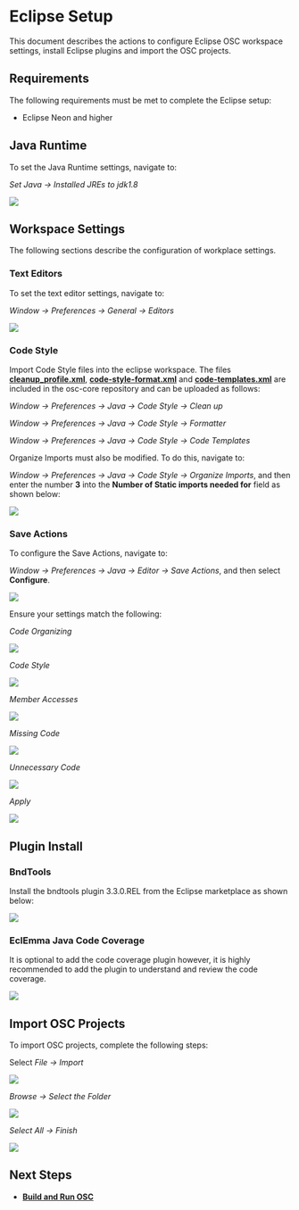 # Eclipse Setup
This document describes the actions to configure Eclipse OSC workspace settings, install Eclipse plugins and import the OSC projects.

## Requirements
The following requirements must be met to complete the Eclipse setup:

 * Eclipse Neon and higher

## Java Runtime
To set the Java Runtime settings, navigate to:

*Set Java -> Installed JREs to jdk1.8*

![](images/jdk1.8.jpg)
 
## Workspace Settings
The following sections describe the configuration of workplace settings.

### Text Editors
To set the text editor settings, navigate to:

*Window -> Preferences -> General -> Editors*

![](images/text_editor.jpg)

### Code Style

Import Code Style files into the eclipse workspace. The files **[cleanup_profile.xml](https://github.com/opensecuritycontroller/osc-core/blob/master/vmidc_cleanup_profile.xml)**, **[code-style-format.xml](https://github.com/opensecuritycontroller/osc-core/blob/master/vmiDC-code-style-format.xml)** and **[code-templates.xml](https://github.com/opensecuritycontroller/osc-core/blob/master/vmiDC-code-templates.xml)** are included in the osc-core repository and can be uploaded as follows:

*Window -> Preferences -> Java -> Code Style -> Clean up*

*Window -> Preferences -> Java -> Code Style -> Formatter*

*Window -> Preferences -> Java -> Code Style -> Code Templates*

Organize Imports must also be modified. To do this, navigate to:

*Window -> Preferences -> Java -> Code Style -> Organize Imports*, and then enter the number **3** into the **Number of Static imports needed for** field as shown below:

![](images/organize_imports.JPG)

### Save Actions

To configure the Save Actions, navigate to:

*Window -> Preferences -> Java -> Editor -> Save Actions*, and then select **Configure**.

![](images/missing_annotations.jpg)

Ensure your settings match the following:

*Code Organizing*

![](images/code_organize.jpg)

*Code Style*

![](images/code_style.jpg)

*Member Accesses*

![](images/member_access.jpg)

*Missing Code*

![](images/missing_code.jpg)

*Unnecessary Code*

![](images/Unnecessary_code.jpg)

*Apply*

![](images/save_actions.jpg)

## Plugin Install

### BndTools

Install the bndtools plugin 3.3.0.REL from the Eclipse marketplace as shown below:

![](images/bnd_tools.png)

### EclEmma Java Code Coverage

It is optional to add the code coverage plugin however, it is highly recommended to add the plugin to understand and review the code coverage.

![](images/code_coverage_eclipse_marketplace.JPG)

## Import OSC Projects

To import OSC projects, complete the following steps:

Select *File -> Import*

![](images/import_projects.jpg)

*Browse -> Select the Folder*

![](images/choose_folder.jpg)

*Select All -> Finish*

![](images/import_projects_2.jpg)


## Next Steps

- **[Build and Run OSC](build_run_osc.md)**
